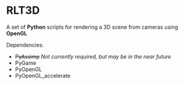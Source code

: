# RLT3D

A set of **Python** scripts for rendering a 3D scene from cameras using **OpenGL**

Dependencies:
- ~~PyAssimp~~ _Not currently required, but may be in the near future_
- PyGame
- PyOpenGL
- PyOpenGL_accelerate

